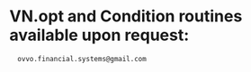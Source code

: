 

# VN.opt and Condition routines available upon request:

      ovvo.financial.systems@gmail.com


